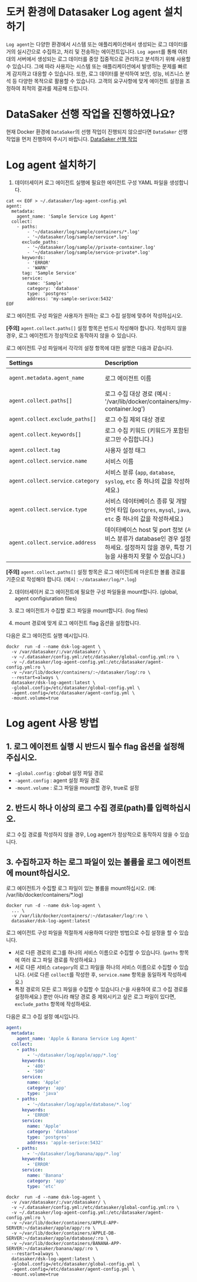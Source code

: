 # 도커 환경에 Datasaker Log agent 설치하기

`Log agent`는 다양한 환경에서 시스템 또는 애플리케이션에서 생성되는 로그 데이터를 거의 실시간으로 수집하고, 처리 및 전송하는 에이전트입니다.
`Log agent`를 통해 여러 대의 서버에서 생성되는 로그 데이터를 중앙 집중적으로 관리하고 분석하기 위해 사용할 수 있습니다.
그에 따라 사용자는 시스템 또는 애플리케이션에서 발생하는 문제를 빠르게 감지하고 대응할 수 있습니다.
또한, 로그 데이터를 분석하여 보안, 성능, 비즈니스 분석 등 다양한 목적으로 활용할 수 있습니다.
고객의 요구사항에 맞게 에이전트 설정을 조정하여 최적의 결과를 제공해 드립니다.

# DataSaker 선행 작업을 진행하였나요?

현재 Docker 환경에 `DataSaker`의 선행 작업이 진행되지 않으셨다면 `DataSaker` 선행 작업을 먼저 진행하여 주시기 바랍니다. [DataSaker 선행 작업](${PREPARATION_MANUAL_KR})

# Log agent 설치하기

1. 데이터세이커 로그 에이전트 실행에 필요한 에이전트 구성 YAML 파일을 생성합니다.

```shell
cat << EOF > ~/.datasaker/log-agent-config.yml
agent:
  metadata:
    agent_name: 'Sample Service Log Agent'
  collect:
    - paths:
        - '~/datasaker/log/sample/containers/*.log'
        - '~/datasaker/log/sample/service*.log'
      exclude_paths:
        - '~/datasaker/log/sample//private-container.log'
        - '~/datasaker/log/sample/service-private*.log'
      keywords:
        - 'ERROR'
        - 'WARN'
      tag: 'Sample Service'
      service:
        name: 'Sample'
        category: 'database'
        type: 'postgres'
        address: 'my-sample-serivce:5432'
EOF
```

로그 에이전트 구성 파일은 사용자가 원하는 로그 수집 설정에 맞추어 작성하십시오.

**[주의]** `agent.collect.paths[]` 설정 항목은 반드시 작성해야 합니다. 작성하지 않을 경우, 로그 에이전트가 정상적으로 동작하지 않을 수 있습니다.


로그 에이전트 구성 파일에서 각각의 설정 항목에 대한 설명은 다음과 같습니다.

| **Settings**                        | **Description**                                           | **Default** | **Necessary** |
|:------------------------------------|:----------------------------------------------------------|:-----------:|:------------:|
| `agent.metadata.agent_name`      | 로그 에이전트 이름                                                 |     `dsk-log-agent`     |         |
| `agent.collect.paths[]`      | 로그 수집 대상 경로 (예시 : '/var/lib/docker/containers/my-container.log')                              |     N/A     |    **✓**     |
| `agent.collect.exclude_paths[]`      | 로그 수집 제외 대상 경로                              |     N/A     |    **✓**     |
| `agent.collect.keywords[]`         | 로그 수집 키워드 (키워드가 포함된 로그만 수집합니다.)                                  |     N/A     |              |
| `agent.collect.tag`              | 사용자 설정 태그                                                    |     N/A     |              |
| `agent.collect.service.name`     | 서비스 이름                                                       |  `default`  |              |
| `agent.collect.service.category` | 서비스 분류 (`app`, `database`, `syslog`, `etc` 중 하나의 값을 작성하세요.)                 |    `etc`    |              |
| `agent.collect.service.type`     | 서비스 데이터베이스 종류 및 개발 언어 타입 (`postgres`, `mysql`, `java`, `etc` 중 하나의 값을 작성하세요.)                      |    `etc`    |              |
| `agent.collect.service.address`  | 데이터베이스 host 및 port 정보  (서비스 분류가 database인 경우 설정하세요. 설정하지 않을 경우, 특정 기능을 사용하지 못할 수 있습니다.) |     N/A     |      ⚠️      |


**[주의]** `agent.collect.paths[]` 설정 항목은 로그 에이전트에 마운트한 볼륨 경로를 기준으로 작성해야 합니다. (예시 : `~/datasaker/log/*.log`)


2. 데이터세이커 로그 에이전트에 필요한 구성 파일들을 mount합니다. (global, agent configiuration files)

3. 로그 에이전트가 수집할 로그 파일을 mount합니다. (log files)

4. mount 경로에 맞게 로그 에이전트 flag 옵션을 설정합니다.

다음은 로그 에이전트 실행 예시입니다.

```shell
dockr  run -d --name dsk-log-agent \
  -v /var/datasaker/:/var/datasaker/ \
  -v ~/.datasaker/config.yml:/etc/datasaker/global-config.yml:ro \
  -v ~/.datasaker/log-agent-config.yml:/etc/datasaker/agent-config.yml:ro \
  -v ~/var/lib/docker/containers/:~/datasaker/log/:ro \
  --restart=always \
  datasaker/dsk-log-agent:latest \
  -global.config=/etc/datasaker/global-config.yml \
  -agent.config=/etc/datasaker/agent-config.yml \
  -mount.volume=true
```

# Log agent 사용 방법

## 1. 로그 에이전트 실행 시 반드시 필수 flag 옵션을 설정해주십시오.

- `-global.config` : global 설정 파일 경로
- `-agent.config` : agent 설정 파일 경로
- `-mount.volume` : 로그 파일을 mount할 경우, true로 설정

## 2. 반드시 하나 이상의 로그 수집 경로(path)를 입력하십시오.

로그 수집 경로를 작성하지 않을 경우, Log agent가 정상적으로 동작하지 않을 수 있습니다.


## 3. 수집하고자 하는 로그 파일이 있는 볼륨을 로그 에이전트에 mount하십시오.

로그 에이전트가 수집할 로그 파일이 있는 볼륨을 mount하십시오. (예: /var/lib/docker/containers/*.log)

```shell
docker run -d --name dsk-log-agent \
  ... \
  -v /var/lib/docker/containers/:~/datasaker/log/:ro \
  datasaker/dsk-log-agent:latest
```

로그 에이전트 구성 파일을 적절하게 사용하여 다양한 방법으로 수집 설정을 할 수 있습니다.
- 서로 다른 경로의 로그를 하나의 서비스 이름으로 수집할 수 있습니다. (`paths` 항목에 여러 로그 파일 경로를 작성하세요.)
- 서로 다른 서비스 `category`의 로그 파일을 하나의 서비스 이름으로 수집할 수 있습니다. (서로 다른 `collect`를 작성한 후, `service.name` 항목을 동일하게 작성하세요.)
- 특정 경로의 모든 로그 파일을 수집할 수 있습니다.(`*`을 사용하여 로그 수집 경로를 설정하세요.) 뿐만 아니라 해당 경로 중 제외시키고 싶은 로그 파일이 있다면, `exclude_paths` 항목에 작성하세요.

다음은 로그 수집 설정 예시입니다.

```yaml
agent:
  metadata:
    agent_name: 'Apple & Banana Service Log Agent'
  collect:
    - paths:
        - '~/datasaker/log/apple/app/*.log'
      keywords: 
        - '400'
        - '500'
      service:
        name: 'Apple'
        category: 'app'
        type: 'java'
    - paths:
        - '~/datasaker/log/apple/database/*.log'
      keywords: 
        - 'ERROR'
      service:
        name: 'Apple'
        category: 'database'
        type: 'postgres'
        address: 'apple-serivce:5432'
    - paths:
        - '~/datasaker/log/banana/app/*.log'
      keywords: 
        - 'ERROR'
      service:
        name: 'Banana'
        category: 'app'
        type: 'etc'
```

```shell
dockr  run -d --name dsk-log-agent \
  -v /var/datasaker/:/var/datasaker/ \
  -v ~/.datasaker/config.yml:/etc/datasaker/global-config.yml:ro \
  -v ~/.datasaker/log-agent-config.yml:/etc/datasaker/agent-config.yml:ro \
  -v ~/var/lib/docker/containers/APPLE-APP-SERVER:~/datasaker/apple/app/:ro \
  -v ~/var/lib/docker/containers/APPLE-DB-SERVER:~/datasaker/apple/database/:ro \
  -v ~/var/lib/docker/containers/BANANA-APP-SERVER:~/datasaker/banana/app/:ro \
  --restart=always \
  datasaker/dsk-log-agent:latest \
  -global.config=/etc/datasaker/global-config.yml \
  -agent.config=/etc/datasaker/agent-config.yml \
  -mount.volume=true
```

